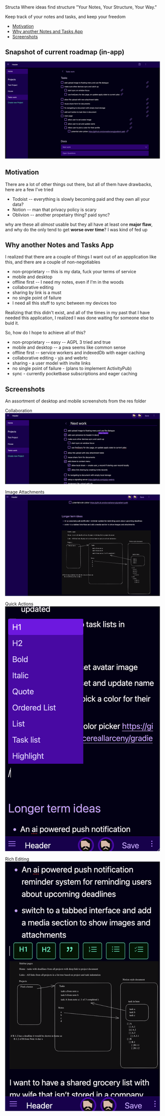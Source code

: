 Structa
Where ideas find structure
"Your Notes, Your Structure, Your Way."

Keep track of your notes and tasks, and keep your freedom

- [Motivation](#motivation)
- [Why another Notes and Tasks App](#why-another-notes-and-tasks-app)
- [Screenshots](#screenshots)

## Snapshot of current roadmap (in-app)
<img src='./res/desktop-roadmap.png' >

## Motivation
There are a lot of other things out there, but all of them have drawbacks, here are a few I've tried

- Todoist -- everything is slowly becoming paid and they own all your data?
- Notion -- man that privacy policy is scary
- Oblivion -- another propetairy thing? paid sync?

why are these all *almost* usable but they all have at least one __major flaw__, and why do the only tend to get __worse over time__?
I was kind of fed up

## Why another Notes and Tasks App
I realized that there are a couple of things I want out of an appplication like this, and there are a couple of non-negotiables
- non-proprietary -- this is my data, fuck your terms of service
- mobile and desktop
- offline first -- I need my notes, even if I'm in the woods
- collaborative editing
- sharing by link is a must
- no single point of failure
- I need all this stuff to sync between my devices too

Realizing that this didn't exist, and all of the times in my past that I have needed this application, I realized I was done waiting for someone else to buid it.

So, how do I hope to achieve all of this?
- non-proprietary -- easy -- AGPL 3 tried and true
- mobile and desktop -- a pwa seems like common sense
- offline first -- service workers and indexedDb with eager caching
- collaborative editing - yjs and webrtc
- sharing - a user model with invite links
- no single point of failure - (plans to implement ActivityPub)
- sync - currently pocketbase subscriptions and eager caching


## Screenshots
An assortment of desktop and mobile screenshots from the res folder

Collaboration
<img src='./res/collaboration.png'>

Image Attachments
<img src='./res/attachments.png'>

Quick Actions
<img src='./res/actions.png'>

Rich Editing
<img src='./res/rich-editing.png'>
